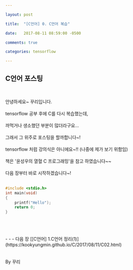 ```yaml
---

layout: post

title:  "[C언어] 0. C언어 복습"

date:   2017-08-11 08:59:00 -0500

comments: true

categories: tensorflow

---
```


## C언어 포스팅
<br>

안녕하세요~ 꾸리입니다.
<br>
<br>
tensorflow 공부 후에 C를 다시 복습했는데, 
<br>
<br>
까먹거나 생소했던 부분이 많더라구요...
<br>
<br>
그래서 그 위주로 포스팅을 할까합니다~! 
<br>
<br>
tensorflow 처럼 강의식은 아니에요~!! (나중에 제가 보기 위함임)
<br>
<br>
책은 '윤성우의 열혈 C 프로그래밍'을 참고 하였습니다~~
<br>
<br>
다음 장부터 바로 시작하겠습니다~!
<br>
<br>
``` C++
#include <stdio.h>
int main(void)
{
	printf("Hello");
    return 0;
}
```
<br>
<br>
<br>
- - -
다음 장 [[C언어] 1.C언어 정리(1)](https://kookyungmin.github.io/C/2017/08/11/C02.html)
<br>
<br>
<br>
By 꾸리
